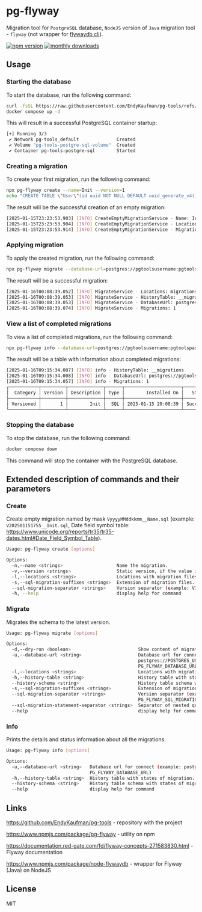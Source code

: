 # pg-flyway

Migration tool for `PostgreSQL` database, `NodeJS` version of `Java` migration tool - `flyway` (not wrapper for [flywaydb cli](https://flywaydb.org/documentation/commandline/)).

[![npm version](https://badge.fury.io/js/pg-flyway.svg)](https://badge.fury.io/js/pg-flyway)
[![monthly downloads](https://badgen.net/npm/dm/pg-flyway)](https://www.npmjs.com/package/pg-flyway)

## Usage

### Starting the database

To start the database, run the following command:

```sh
curl -fsSL https://raw.githubusercontent.com/EndyKaufman/pg-tools/refs/heads/master/docker-compose.yml -o docker-compose.yml
docker compose up -d
```

This will result in a successful PostgreSQL container startup:

```sh
[+] Running 3/3
 ✔ Network pg-tools_default              Created                         0.1s
 ✔ Volume "pg-tools-postgre-sql-volume"  Created                         0.0s
 ✔ Container pg-tools-postgre-sql        Started                         0.2s
```

### Creating a migration

To create your first migration, run the following command:

```sh
npx pg-flyway create --name=Init --version=1
echo "CREATE TABLE \"User\"(id uuid NOT NULL DEFAULT uuid_generate_v4() constraint PK_USER primary key,email varchar(20));" > migrations/V1__Init.sql
```

The result will be the successful creation of an empty migration:

```sh
[2025-01-15T23:23:53.903] [INFO] CreateEmptyMigrationService - Name: Init
[2025-01-15T23:23:53.904] [INFO] CreateEmptyMigrationService - Locations: migrations
[2025-01-15T23:23:53.914] [INFO] CreateEmptyMigrationService - Migration "migrations/V1__Init.sql" was created successfully!
```

### Applying migration

To apply the created migration, run the following command:

```sh
npx pg-flyway migrate --database-url=postgres://pgtoolsusername:pgtoolspassword@localhost:5432/pgtoolsdatabase?schema=public
```

The result will be a successful migration:

```sh
[2025-01-16T00:08:39.052] [INFO] MigrateService - Locations: migrations
[2025-01-16T00:08:39.053] [INFO] MigrateService - HistoryTable: __migrations
[2025-01-16T00:08:39.053] [INFO] MigrateService - DatabaseUrl: postgres://pgtoolsusername:pgtoolspassword@localhost:5432/pgtoolsdatabase?schema=public
[2025-01-16T00:08:39.074] [INFO] MigrateService - Migrations: 1
```

### View a list of completed migrations

To view a list of completed migrations, run the following command:

```sh
npx pg-flyway info --database-url=postgres://pgtoolsusername:pgtoolspassword@localhost:5432/pgtoolsdatabase?schema=public
```

The result will be a table with information about completed migrations:

```sh
[2025-01-16T09:15:34.007] [INFO] info - HistoryTable: __migrations
[2025-01-16T09:15:34.008] [INFO] info - DatabaseUrl: postgres://pgtoolsusername:pgtoolspassword@localhost:5432/pgtoolsdatabase?schema=public
[2025-01-16T09:15:34.057] [INFO] info - Migrations: 1
┌───────────┬─────────┬─────────────┬──────┬─────────────────────┬─────────┬──────────┐
│  Category │ Version │ Description │ Type │        Installed On │   State │ Undoable │
├───────────┼─────────┼─────────────┼──────┼─────────────────────┼─────────┼──────────┤
│ Versioned │       1 │        Init │  SQL │ 2025-01-15 20:08:39 │ Success │       No │
└───────────┴─────────┴─────────────┴──────┴─────────────────────┴─────────┴──────────┘
```

### Stopping the database

To stop the database, run the following command:

```sh
docker compose down
```

This command will stop the container with the PostgreSQL database.

## Extended description of commands and their parameters

### Create

Create empty migration named by mask `VyyyyMMddkkmm__Name.sql` (example: `V202501151755__Init.sql`, Date field symbol table:
https://www.unicode.org/reports/tr35/tr35-dates.html#Date_Field_Symbol_Table).

```sh
Usage: pg-flyway create [options]

Options:
  -n,--name <strings>                    Name the migration.
  -v,--version <strings>                 Static version, if the value is not passed, then use the current date and time in the format "yyyyMMddkkmm".
  -l,--locations <strings>               Locations with migration files. (default: "migrations", env: PG_FLYWAY_LOCATIONS)
  -s,--sql-migration-suffixes <strings>  Extension of migration files. (default: ".sql", env: PG_FLYWAY_SQL_MIGRATION_SUFFIXES)
  --sql-migration-separator <strings>    Version separator (example: V1__Name.sql, sqlMigrationSeparator= "__"). (default: "__", env: PG_FLYWAY_SQL_MIGRATION_SEPARATOR)
  -h, --help                             display help for command
```

### Migrate

Migrates the schema to the latest version.

```sh
Usage: pg-flyway migrate [options]

Options:
  -d,--dry-run <boolean>                         Show content of migrations without apply them in database. (default: "false", env: PG_FLYWAY_DRY_RUN)
  -u,--database-url <string>                     Database url for connect (example:
                                                 postgres://POSTGRES_USER:POSTGRES_PASSWORD@localhost:POSTGRES_PORT/POSTGRES_DATABASE?schema=public). (env:
                                                 PG_FLYWAY_DATABASE_URL)
  -l,--locations <strings>                       Locations with migration files. (default: "migrations", env: PG_FLYWAY_LOCATIONS)
  -h,--history-table <string>                    History table with states of migration. (default: "__migrations", env: PG_FLYWAY_HISTORY_TABLE)
  --history-schema <string>                      History table schema with states of migration. (default: "public", env: PG_FLYWAY_HISTORY_SCHEMA)
  -s,--sql-migration-suffixes <strings>          Extension of migration files. (default: ".sql", env: PG_FLYWAY_SQL_MIGRATION_SUFFIXES)
  --sql-migration-separator <strings>            Version separator (example: V1__Name.sql, sqlMigrationSeparator= "__"). (default: "__", env:
                                                 PG_FLYWAY_SQL_MIGRATION_SEPARATOR)
  --sql-migration-statement-separator <strings>  Separator of nested queries within a sql query. (default: "--", env: PG_FLYWAY_SQL_MIGRATION_STATEMENT_SEPARATOR)
  --help                                         display help for command
```

### Info

Prints the details and status information about all the migrations.

```sh
Usage: pg-flyway info [options]

Options:
  -u,--database-url <string>   Database url for connect (example: postgres://POSTGRES_USER:POSTGRES_PASSWORD@localhost:POSTGRES_PORT/POSTGRES_DATABASE?schema=public). (env:
                               PG_FLYWAY_DATABASE_URL)
  -h,--history-table <string>  History table with states of migration. (default: "__migrations", env: PG_FLYWAY_HISTORY_TABLE)
  --history-schema <string>    History table schema with states of migration. (default: "public", env: PG_FLYWAY_HISTORY_SCHEMA)
  --help                       display help for command
```

## Links

https://github.com/EndyKaufman/pg-tools - repository with the project

https://www.npmjs.com/package/pg-flyway - utility on npm

https://documentation.red-gate.com/fd/flyway-concepts-271583830.html - Flyway documentation

https://www.npmjs.com/package/node-flywaydb - wrapper for Flyway (Java) on NodeJS

## License

MIT
